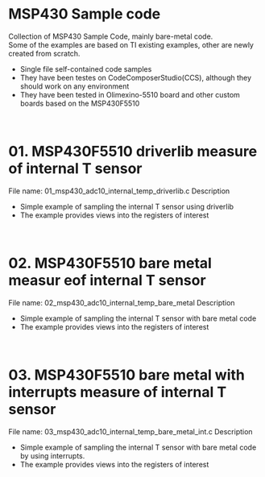# MSP430 Sample code
Collection of MSP430 Sample Code, mainly bare-metal code.<br>
Some of the examples are based on TI existing examples, other are newly created from scratch.<br>
* Single file self-contained code samples
* They have been testes on CodeComposerStudio(CCS), although they should work on any environment
* They have been tested in Olimexino-5510 board and other custom boards based on the MSP430F5510
<br>

# 01. MSP430F5510 driverlib measure of internal T sensor
File name: 01_msp430_adc10_internal_temp_driverlib.c
Description<br>
* Simple example of sampling the internal T sensor using driverlib
* The example provides views into the registers of interest
<br>

# 02. MSP430F5510 bare metal measur eof internal T sensor
File name: 02_msp430_adc10_internal_temp_bare_metal
Description<br>
* Simple example of sampling the internal T sensor with bare metal code
* The example provides views into the registers of interest
<br>

# 03. MSP430F5510 bare metal with interrupts measure of internal T sensor
File name: 03_msp430_adc10_internal_temp_bare_metal_int.c
Description<br>
* Simple example of sampling the internal T sensor with bare metal code by using interrupts.
* The example provides views into the registers of interest
